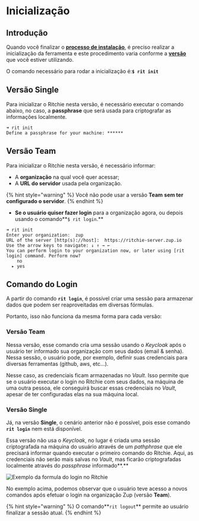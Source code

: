 # Inicialização

## **Introdução** 

Quando você finalizar o [**processo de instalação**](https://docs.ritchiecli.io/v/doc-portuguese/primeiros-passos/instalando-ritchie), é preciso realizar a inicialização da ferramenta e este procedimento varia conforme a [**versão**](https://docs.ritchiecli.io/v/doc-portuguese/primeiros-passos/escolhendo-versao) que você estiver utilizando. 

O comando necessário para rodar a inicialização é:**`$ rit init`**

## Versão Single

Para inicializar o Ritchie nesta versão, é necessário executar o comando abaixo, no caso, a **passphrase** que será usada para criptografar as informações localmente. 

```text
➜ rit init
Define a passphrase for your machine: ******
```

## Versão Team

Para inicializar o Ritchie nesta versão, é necessário informar: 

* A **organização** na qual você quer acessar; 
* A **URL do servidor** usada pela organização.

{% hint style="warning" %}
Você não pode usar a versão **Team** **sem ter configurado o servidor**.
{% endhint %}

* **Se o usuário quiser fazer login** para a organização agora, ou depois usando o comando**`$ rit login`.**

```text
➜ rit init
Enter your organization:  zup
URL of the server [http(s)://host]:  https://ritchie-server.zup.io
Use the arrow keys to navigate: ↓ ↑ → ←
You can perform login to your organization now, or later using [rit login] command. Perform now?
    no
  ▸ yes
```

## **Comando do Login**

A partir do comando **`rit login`**, é possível criar uma sessão para armazenar dados que podem ser reaproveitadas em diversas fórmulas.

Portanto, isso não funciona da mesma forma para cada versão:

### Versão Team

Nessa versão, esse comando cria uma sessão usando o _Keycloak_ após o usuário ter informado sua organização com seus dados \(email & senha\). Nessa sessão, o usuário pode, por exemplo, definir suas credenciais para diversas ferramentas \(github, aws, etc…\). 

Nesse caso, as credenciais ficam armazenadas no _Vault_. Isso permite que se o usuário executar o login no Ritchie com seus dados, na máquina de uma outra pessoa, ele conseguirá buscar essas credenciais no _Vault_, apesar de ter configuradas elas na sua máquina local.

### Versão Single 

Já, na versão **Single**, o cenário anterior não é possível, pois esse comando **`rit login`** nem está disponível. 

Essa versão não usa o _Keycloak_, no lugar é criada uma sessão criptografada na máquina do usuário através de um _pathphrase_ que ele precisará informar quando executar o primeiro comando do Ritchie. Aqui, as credenciais não serão mais salvas no _Vault_, mas ficarão criptografadas localmente através do _passphrase_ informado**.**

![Exemplo da formula do login no Ritchie](https://lh5.googleusercontent.com/Nnh0Otg0Re0ogLbSa3qCkJ44LFzl4cRhima-3szJ4SarmQ24OFwH6ii-Y35qcbhBtbL9j6KILGOIz5jKEfT0o2KjFZbjjnbMOjELYO25tMPIPrtdlxDVPIGneGTNbThYIEtvNdH6)

No exemplo acima, podemos observar que o usuário teve acesso a novos comandos após efetuar o login na organização Zup \(versão **Team**\).

{% hint style="warning" %}
O comando**`rit logout`** permite ao usuário finalizar a sessão atual.
{% endhint %}

